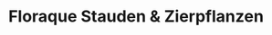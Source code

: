 ---
title: "Floraque Stauden & Zierpflanzen"
url: /quedlinburg/floraque-stauden-und-zierpflanzen/
shop: Garten-Center
---
